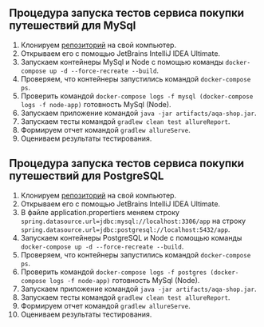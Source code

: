 ## Процедура запуска тестов сервиса покупки путешествий для MySql
1. Клонируем [репозиторий](https://github.com/balrom1981/Diplom) на свой компьютер.
1. Открываем его с помощью JetBrains IntelliJ IDEA Ultimate.
1. Запускаем контейнеры MySql и Node c помощью команды 
``` docker-compose up -d --force-recreate --build ```.
1. Проверяем, что контейнеры запустились командой ``` docker-compose ps ```.
1. Проверить командой ``` docker-compose logs -f mysql (docker-compose logs -f node-app) ``` готовность MySql (Node).
1. Запускаем приложение командой ``` java -jar artifacts/aqa-shop.jar ```.
1. Запускаем тесты командой 
``` gradlew clean test allureReport ```.
1. Формируем отчет командой ``` gradlew allureServe ```.
1. Оцениваем результаты тестирования.

## Процедура запуска тестов сервиса покупки путешествий для PostgreSQL
1. Клонируем [репозиторий](https://github.com/balrom1981/Diplom) на свой компьютер.
1. Открываем его с помощью JetBrains IntelliJ IDEA Ultimate.
1. В файле application.propertiers меняем строку ``` spring.datasource.url=jdbc:mysql://localhost:3306/app ``` на строку ``` spring.datasource.url=jdbc:postgresql://localhost:5432/app```.
1. Запускаем контейнеры PostgreSQL и Node c помощью команды 
``` docker-compose up -d --force-recreate --build ```.
1. Проверяем, что контейнеры запустились командой ``` docker-compose ps ```.
1. Проверить командой ``` docker-compose logs -f postgres (docker-compose logs -f node-app) ``` готовность MySql (Node).
1. Запускаем приложение командой ``` java -jar artifacts/aqa-shop.jar ```.
1. Запускаем тесты командой 
``` gradlew clean test allureReport ```.
1. Формируем отчет командой ``` gradlew allureServe ```.
1. Оцениваем результаты тестирования.